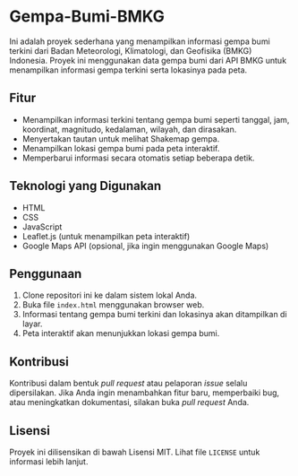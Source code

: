 # Gempa-Bumi-BMKG

Ini adalah proyek sederhana yang menampilkan informasi gempa bumi terkini dari Badan Meteorologi, Klimatologi, dan Geofisika (BMKG) Indonesia. Proyek ini menggunakan data gempa bumi dari API BMKG untuk menampilkan informasi gempa terkini serta lokasinya pada peta.

## Fitur

- Menampilkan informasi terkini tentang gempa bumi seperti tanggal, jam, koordinat, magnitudo, kedalaman, wilayah, dan dirasakan.
- Menyertakan tautan untuk melihat Shakemap gempa.
- Menampilkan lokasi gempa bumi pada peta interaktif.
- Memperbarui informasi secara otomatis setiap beberapa detik.

## Teknologi yang Digunakan

- HTML
- CSS
- JavaScript
- Leaflet.js (untuk menampilkan peta interaktif)
- Google Maps API (opsional, jika ingin menggunakan Google Maps)

## Penggunaan

1. Clone repositori ini ke dalam sistem lokal Anda.
2. Buka file `index.html` menggunakan browser web.
3. Informasi tentang gempa bumi terkini dan lokasinya akan ditampilkan di layar.
4. Peta interaktif akan menunjukkan lokasi gempa bumi.

## Kontribusi

Kontribusi dalam bentuk *pull request* atau pelaporan *issue* selalu dipersilakan. Jika Anda ingin menambahkan fitur baru, memperbaiki bug, atau meningkatkan dokumentasi, silakan buka *pull request* Anda.

## Lisensi

Proyek ini dilisensikan di bawah Lisensi MIT. Lihat file `LICENSE` untuk informasi lebih lanjut.
